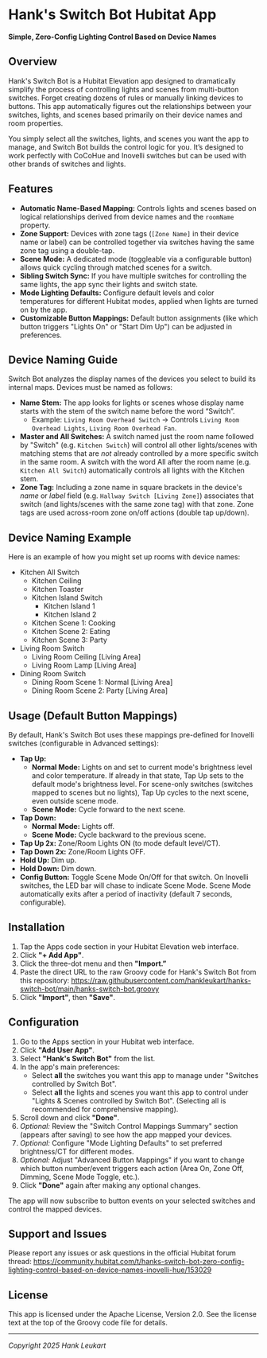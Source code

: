 # Hank's Switch Bot Hubitat App

**Simple, Zero-Config Lighting Control Based on Device Names**

## Overview

Hank's Switch Bot is a Hubitat Elevation app designed to dramatically simplify the process of controlling lights and scenes from multi-button switches. Forget creating dozens of rules or manually linking devices to buttons. This app automatically figures out the relationships between your switches, lights, and scenes based primarily on their device names and room properties.

You simply select all the switches, lights, and scenes you want the app to manage, and Switch Bot builds the control logic for you. It’s designed to work perfectly with CoCoHue and Inovelli switches but can be used with other brands of switches and lights.

## Features

- **Automatic Name-Based Mapping:** Controls lights and scenes based on logical relationships derived from device names and the `roomName` property.
- **Zone Support:** Devices with zone tags (`[Zone Name]` in their device name or label) can be controlled together via switches having the same zone tag using a double-tap.
- **Scene Mode:** A dedicated mode (toggleable via a configurable button) allows quick cycling through matched scenes for a switch.
- **Sibling Switch Sync:** If you have multiple switches for controlling the same lights, the app sync their lights and switch state.
- **Mode Lighting Defaults:** Configure default levels and color temperatures for different Hubitat modes, applied when lights are turned on by the app.
- **Customizable Button Mappings:** Default button assignments (like which button triggers "Lights On" or "Start Dim Up") can be adjusted in preferences.

## Device Naming Guide

Switch Bot analyzes the display names of the devices you select to build its internal maps. Devices must be named as follows:

- **Name Stem:** The app looks for lights or scenes whose display name starts with the stem of the switch name before the word “Switch”.
	- Example: `Living Room Overhead Switch` -> Controls `Living Room Overhead Lights`, `Living Room Overhead Fan`.
- **Master and All Switches:** A switch named just the room name followed by "Switch" (e.g. `Kitchen Switch`) will control all other lights/scenes with matching stems that are *not* already controlled by a more specific switch in the same room. A switch with the word All after the room name (e.g. `Kitchen All Switch`) automatically controls all lights with the Kitchen stem.
- **Zone Tag:** Including a zone name in square brackets in the device's *name* or *label* field (e.g. `Hallway Switch [Living Zone]`) associates that switch (and lights/scenes with the same zone tag) with that zone. Zone tags are used across-room zone on/off actions (double tap up/down).

## Device Naming Example

Here is an example of how you might set up rooms with device names:

- Kitchen All Switch
	- Kitchen Ceiling
	- Kitchen Toaster
	- Kitchen Island Switch
		- Kitchen Island 1
		- Kitchen Island 2
	- Kitchen Scene 1: Cooking
	- Kitchen Scene 2: Eating
	- Kitchen Scene 3: Party
- Living Room Switch
	- Living Room Ceiling [Living Area]
	- Living Room Lamp [Living Area]
- Dining Room Switch
	- Dining Room Scene 1: Normal [Living Area]
	- Dining Room Scene 2: Party [Living Area]

## Usage (Default Button Mappings)

By default, Hank's Switch Bot uses these mappings pre-defined for Inovelli switches (configurable in Advanced settings):

- **Tap Up:**
	- **Normal Mode:** Lights on and set to current mode's brightness level and color temperature. If already in that state, Tap Up sets to the default mode's brightness level. For scene-only switches (switches mapped to scenes but no lights), Tap Up cycles to the next scene, even outside scene mode.
	- **Scene Mode:** Cycle forward to the next scene.
- **Tap Down:**
	- **Normal Mode:** Lights off.
	- **Scene Mode:** Cycle backward to the previous scene.
- **Tap Up 2x:** Zone/Room Lights ON (to mode default level/CT).
- **Tap Down 2x:** Zone/Room Lights OFF.
- **Hold Up:** Dim up.
- **Hold Down:** Dim down.
- **Config Button:** Toggle Scene Mode On/Off for that switch. On Inovelli switches, the LED bar will chase to indicate Scene Mode. Scene Mode automatically exits after a period of inactivity (default 7 seconds, configurable).

## Installation

1. Tap the Apps code section in your Hubitat Elevation web interface.
2. Click **"+ Add App"**.
3. Click the three-dot menu and then **"Import.”** 
4. Paste the direct URL to the raw Groovy code for Hank's Switch Bot from this repository: https://raw.githubusercontent.com/hankleukart/hanks-switch-bot/main/hanks-switch-bot.groovy
5. Click **"Import"**, then **"Save"**.

## Configuration

1. Go to the Apps section in your Hubitat web interface.
2. Click **"Add User App"**.
3. Select **"Hank's Switch Bot"** from the list.
4. In the app's main preferences:
	- Select **all** the switches you want this app to manage under "Switches controlled by Switch Bot".
	- Select **all** the lights and scenes you want this app to control under "Lights & Scenes controlled by Switch Bot". (Selecting all is recommended for comprehensive mapping).
5. Scroll down and click **"Done"**.
6. *Optional:* Review the "Switch Control Mappings Summary" section (appears after saving) to see how the app mapped your devices.
7. *Optional:* Configure "Mode Lighting Defaults" to set preferred brightness/CT for different modes.
8. *Optional:* Adjust "Advanced Button Mappings" if you want to change which button number/event triggers each action (Area On, Zone Off, Dimming, Scene Mode Toggle, etc.).
9. Click **"Done"** again after making any optional changes.

The app will now subscribe to button events on your selected switches and control the mapped devices.

## Support and Issues

Please report any issues or ask questions in the official Hubitat forum thread:
https://community.hubitat.com/t/hanks-switch-bot-zero-config-lighting-control-based-on-device-names-inovelli-hue/153029

## License

This app is licensed under the Apache License, Version 2.0. See the license text at the top of the Groovy code file for details.

---

*Copyright 2025 Hank Leukart*
